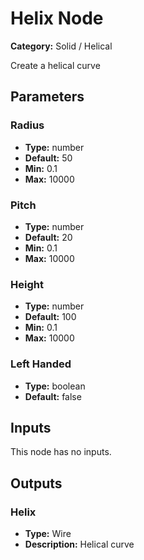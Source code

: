 
# Helix Node

**Category:** Solid / Helical

Create a helical curve

## Parameters


### Radius
- **Type:** number
- **Default:** 50
- **Min:** 0.1
- **Max:** 10000



### Pitch
- **Type:** number
- **Default:** 20
- **Min:** 0.1
- **Max:** 10000



### Height
- **Type:** number
- **Default:** 100
- **Min:** 0.1
- **Max:** 10000



### Left Handed
- **Type:** boolean
- **Default:** false





## Inputs

This node has no inputs.

## Outputs


### Helix
- **Type:** Wire
- **Description:** Helical curve




